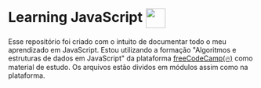 # Learning JavaScript  <img src="https://user-images.githubusercontent.com/25181517/117447155-6a868a00-af3d-11eb-9cfe-245df15c9f3f.png" width="40" align="center" />

Esse repositório foi criado com o intuito de documentar todo o meu aprendizado em JavaScript. Estou utilizando a formação "Algoritmos e estruturas de dados em JavaScript" da plataforma [freeCodeCamp(🔥)](https://www.freecodecamp.org/) como material de estudo. Os arquivos estão dividos em módulos assim como na plataforma.
